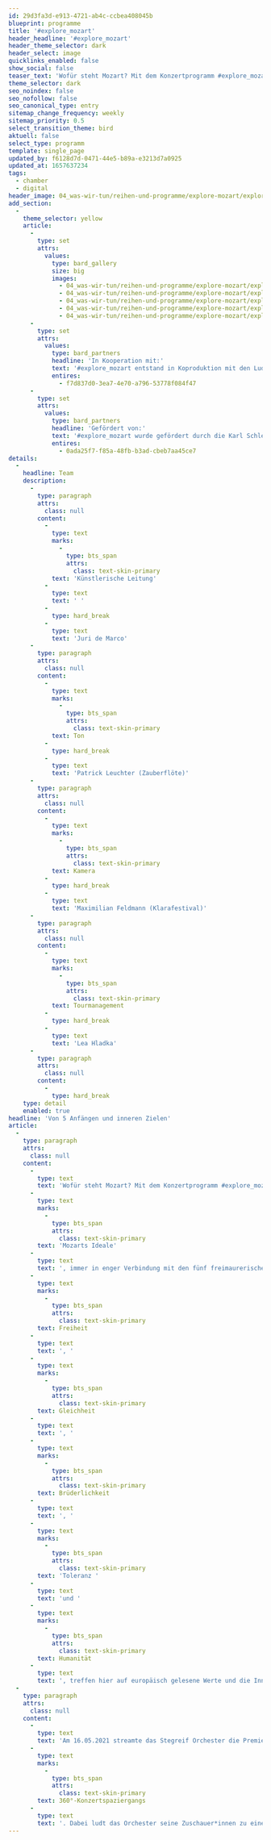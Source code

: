 ```yaml
---
id: 29d3fa3d-e913-4721-ab4c-ccbea408045b
blueprint: programme
title: '#explore_mozart'
header_headline: '#explore_mozart'
header_theme_selector: dark
header_select: image
quicklinks_enabled: false
show_social: false
teaser_text: 'Wofür steht Moza­rt? Mit dem Konzertprogramm #explore_mozart widmet sich das Stegreif Orchester dem freigeistigen und freimaurerischen Denken und Musizieren des 18. Jahrhunderts im Umfeld des Komponisten.'
theme_selector: dark
seo_noindex: false
seo_nofollow: false
seo_canonical_type: entry
sitemap_change_frequency: weekly
sitemap_priority: 0.5
select_transition_theme: bird
aktuell: false
select_type: programm
template: single_page
updated_by: f6128d7d-0471-44e5-b89a-e3213d7a0925
updated_at: 1657637234
tags:
  - chamber
  - digital
header_image: 04_was-wir-tun/reihen-und-programme/explore-mozart/explore_mozart_header-(c)-catriona-fadke-05_lowres.jpg
add_section:
  -
    theme_selector: yellow
    article:
      -
        type: set
        attrs:
          values:
            type: bard_gallery
            size: big
            images:
              - 04_was-wir-tun/reihen-und-programme/explore-mozart/explore_mozart_(c)-catriona-04_lowres.jpg
              - 04_was-wir-tun/reihen-und-programme/explore-mozart/explore_mozart_(c)-catriona-fadke_lowres.jpg
              - 04_was-wir-tun/reihen-und-programme/explore-mozart/explore_mozart_header-(c)-catriona-fadke-05_lowres.jpg
              - 04_was-wir-tun/reihen-und-programme/explore-mozart/explore_mozart_(c)-catriona-fadke-03_lowres.jpg
              - 04_was-wir-tun/reihen-und-programme/explore-mozart/explore_mozart_(c)-catriona-fadke(1)_lowres.jpg
      -
        type: set
        attrs:
          values:
            type: bard_partners
            headline: 'In Kooperation mit:'
            text: '#explore_mozart entstand in Koproduktion mit den Ludwigsburger Schlossfestspielen.'
            entires:
              - f7d837d0-3ea7-4e70-a796-53778f084f47
      -
        type: set
        attrs:
          values:
            type: bard_partners
            headline: 'Gefördert von:'
            text: '#explore_mozart wurde gefördert durch die Karl Schlecht Stiftung.'
            entires:
              - 0ada25f7-f85a-48fb-b3ad-cbeb7aa45ce7
details:
  -
    headline: Team
    description:
      -
        type: paragraph
        attrs:
          class: null
        content:
          -
            type: text
            marks:
              -
                type: bts_span
                attrs:
                  class: text-skin-primary
            text: 'Künstlerische Leitung'
          -
            type: text
            text: ' '
          -
            type: hard_break
          -
            type: text
            text: 'Juri de Marco'
      -
        type: paragraph
        attrs:
          class: null
        content:
          -
            type: text
            marks:
              -
                type: bts_span
                attrs:
                  class: text-skin-primary
            text: Ton
          -
            type: hard_break
          -
            type: text
            text: 'Patrick Leuchter (Zauberflöte)'
      -
        type: paragraph
        attrs:
          class: null
        content:
          -
            type: text
            marks:
              -
                type: bts_span
                attrs:
                  class: text-skin-primary
            text: Kamera
          -
            type: hard_break
          -
            type: text
            text: 'Maximilian Feldmann (Klarafestival)'
      -
        type: paragraph
        attrs:
          class: null
        content:
          -
            type: text
            marks:
              -
                type: bts_span
                attrs:
                  class: text-skin-primary
            text: Tourmanagement
          -
            type: hard_break
          -
            type: text
            text: 'Lea Hladka'
      -
        type: paragraph
        attrs:
          class: null
        content:
          -
            type: hard_break
    type: detail
    enabled: true
headline: 'Von 5 Anfängen und inneren Zielen'
article:
  -
    type: paragraph
    attrs:
      class: null
    content:
      -
        type: text
        text: 'Wofür steht Moza­rt? Mit dem Konzertprogramm #explore_mozart setzt sich das Stegreif Orchester mit dem freigeistigen und freimaurerischen Denken und Musizieren des 18. Jahrhunderts im Umfeld des Komponisten Wolfgang Amadeus Mozart auseinander und fragt sich, wie dieses Brücken zu aktuellen politischen und gesellschaftlichen Fragen schlagen kann. '
      -
        type: text
        marks:
          -
            type: bts_span
            attrs:
              class: text-skin-primary
        text: 'Mozarts Ideale'
      -
        type: text
        text: ', immer in enger Verbindung mit den fünf freimaurerischen Grundidealen von '
      -
        type: text
        marks:
          -
            type: bts_span
            attrs:
              class: text-skin-primary
        text: Freiheit
      -
        type: text
        text: ', '
      -
        type: text
        marks:
          -
            type: bts_span
            attrs:
              class: text-skin-primary
        text: Gleichheit
      -
        type: text
        text: ', '
      -
        type: text
        marks:
          -
            type: bts_span
            attrs:
              class: text-skin-primary
        text: Brüderlichkeit
      -
        type: text
        text: ', '
      -
        type: text
        marks:
          -
            type: bts_span
            attrs:
              class: text-skin-primary
        text: 'Toleranz '
      -
        type: text
        text: 'und '
      -
        type: text
        marks:
          -
            type: bts_span
            attrs:
              class: text-skin-primary
        text: Humanität
      -
        type: text
        text: ', treffen hier auf europäisch gelesene Werte und die Inner Development Goals (Transformational Skills for Sustainable Developement). Diese verschiedenen Ideale bilden die Grundpfeiler des Programms und manifestieren sich in fünf je fünfzehnminütigen, kammermusikalischen Stücke. So entsteht ein vielseitiger Konzertspaziergang der Mozarts musikalische Wurzeln mit aktuellen gesellschaftlichen Spannungsfeldern verknüpft.'
  -
    type: paragraph
    attrs:
      class: null
    content:
      -
        type: text
        text: 'Am 16.05.2021 streamte das Stegreif Orchester die Premiere von #explore_mozart in Form eines digitalen '
      -
        type: text
        marks:
          -
            type: bts_span
            attrs:
              class: text-skin-primary
        text: 360°-Konzertspaziergangs
      -
        type: text
        text: '. Dabei ludt das Orchester seine Zuschauer*innen zu einer neuartigen, binauralen Sound-Erfahrung ein. 360° Sound- und Videoaufnahmen ermöglichen die Erkundung eines digitalen Konzertraums mit mehreren Sinnen. Nicht nur das Publikum kann seine Aufmerksamkeit durch den Mausklick am Computer oder die Bewegung des Handys in verschiedene Richtungen lenken, auch die Musiker*innen, und damit die Musik selbst, bewegen sich frei um die binaurale Mikrofonierung und die 360°-Kamera herum.'
---
```


